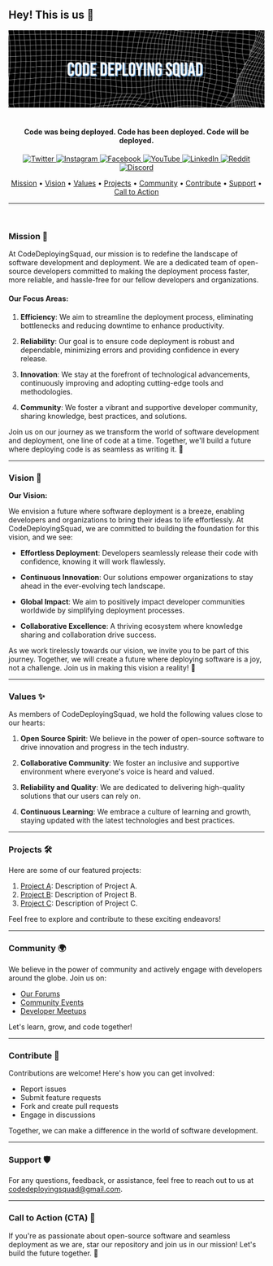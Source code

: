## Hey! This is us 👋

<div style="text-align:center">
  <img src="https://github.com/CodeDeployingSquad/.github/blob/92f528fe0263e311e93942e307c97d766e8fbe48/profile/banner.png" alt="Banner Image">
</div>
<br>
 
<h4 align="center">Code was being deployed. Code has been deployed. Code will be deployed.</h4>

<p align="center">
    <a href="https://twitter.com/bettercallcds/">
    <img src="https://img.shields.io/badge/Twitter-1DA1F2?style=for-the-badge&logo=twitter&logoColor=white"
         alt="Twitter">
    <a href="https://www.instagram.com/bettercallcds/">
    <img src="https://img.shields.io/badge/Instagram-E4405F?style=for-the-badge&logo=instagram&logoColor=white"
         alt="Instagram">
    <a href="https://www.facebook.com/Code-Deploying-Squad-107869161535073/">
    <img src="https://img.shields.io/badge/Facebook-1877F2?style=for-the-badge&logo=facebook&logoColor=white"
         alt="Facebook">
   <a href="https://www.youtube.com/channel/UCgfABFAZox1a26_iyyUuYeg">
    <img src="https://img.shields.io/badge/YouTube-FF0000?style=for-the-badge&logo=youtube&logoColor=white"
         alt="YouTube">
   <a href="https://www.linkedin.com/in/code-deploying-squad-946a6621a/">
    <img src="https://img.shields.io/badge/LinkedIn-0077B5?style=for-the-badge&logo=linkedin&logoColor=white"
         alt="LinkedIn">
   <a href="https://www.reddit.com/r/CodeDeployingSquad/">
    <img src="https://img.shields.io/badge/Reddit-FF4500?style=for-the-badge&logo=reddit&logoColor=white"
         alt="Reddit">
   <a href="https://discord.gg/8SFAywV4M8">
    <img src="https://img.shields.io/badge/Discord-7289DA?style=for-the-badge&logo=discord&logoColor=white"
         alt="Discord">
</p>
      
<p align="center">
  <a href="#Mission">Mission</a> •
  <a href="#Vision">Vision</a> •
  <a href="#Values">Values</a> •
  <a href="#Projects">Projects</a> •
  <a href="#Community">Community</a> •
  <a href="#Contribute">Contribute</a> •
  <a href="#Support">Support</a> •
  <a href="#CTA">Call to Action</a>
</p>

---

<br>


### Mission 🎯 <a name="Mission"></a>

At CodeDeployingSquad, our mission is to redefine the landscape of software development and deployment. We are a dedicated team of open-source developers committed to making the deployment process faster, more reliable, and hassle-free for our fellow developers and organizations.

#### Our Focus Areas:

1. **Efficiency**: We aim to streamline the deployment process, eliminating bottlenecks and reducing downtime to enhance productivity.

2. **Reliability**: Our goal is to ensure code deployment is robust and dependable, minimizing errors and providing confidence in every release.

3. **Innovation**: We stay at the forefront of technological advancements, continuously improving and adopting cutting-edge tools and methodologies.

4. **Community**: We foster a vibrant and supportive developer community, sharing knowledge, best practices, and solutions.

Join us on our journey as we transform the world of software development and deployment, one line of code at a time. Together, we'll build a future where deploying code is as seamless as writing it. 🚀

---

### Vision 🔮 <a name="Vision"></a>

**Our Vision:**

We envision a future where software deployment is a breeze, enabling developers and organizations to bring their ideas to life effortlessly. At CodeDeployingSquad, we are committed to building the foundation for this vision, and we see:

- **Effortless Deployment**: Developers seamlessly release their code with confidence, knowing it will work flawlessly.

- **Continuous Innovation**: Our solutions empower organizations to stay ahead in the ever-evolving tech landscape.

- **Global Impact**: We aim to positively impact developer communities worldwide by simplifying deployment processes.

- **Collaborative Excellence**: A thriving ecosystem where knowledge sharing and collaboration drive success.

As we work tirelessly towards our vision, we invite you to be part of this journey. Together, we will create a future where deploying software is a joy, not a challenge. Join us in making this vision a reality! 🌟

---

### Values ✨ <a name="Values"></a>

As members of CodeDeployingSquad, we hold the following values close to our hearts:

1. **Open Source Spirit**: We believe in the power of open-source software to drive innovation and progress in the tech industry.

2. **Collaborative Community**: We foster an inclusive and supportive environment where everyone's voice is heard and valued.

3. **Reliability and Quality**: We are dedicated to delivering high-quality solutions that our users can rely on.

4. **Continuous Learning**: We embrace a culture of learning and growth, staying updated with the latest technologies and best practices.

---

### Projects 🛠️ <a name="Projects"></a>

Here are some of our featured projects:

1. [Project A](link-to-project-a): Description of Project A.
2. [Project B](link-to-project-b): Description of Project B.
3. [Project C](link-to-project-c): Description of Project C.

Feel free to explore and contribute to these exciting endeavors!

---

### Community 🌍 <a name="Community"></a>

We believe in the power of community and actively engage with developers around the globe. Join us on:

- [Our Forums](link-to-forums)
- [Community Events](link-to-events)
- [Developer Meetups](link-to-meetups)

Let's learn, grow, and code together!

---

### Contribute 🤝 <a name="Contribute"></a>

Contributions are welcome! Here's how you can get involved:

- Report issues
- Submit feature requests
- Fork and create pull requests
- Engage in discussions

Together, we can make a difference in the world of software development.

---

### Support 🛡️ <a name="Support"></a>

For any questions, feedback, or assistance, feel free to reach out to us at [codedeployingsquad@gmail.com](mailto:codedeployingsquad@gmail.com).

---

### Call to Action (CTA) 📣 <a name="CTA"></a>

If you're as passionate about open-source software and seamless deployment as we are, star our repository and join us in our mission! Let's build the future together. 🌟

